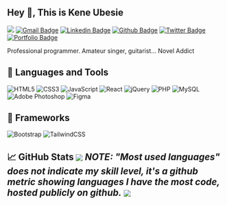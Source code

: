 <!--[![Header](https://avatars.githubusercontent.com/u/49237742?s=400&u=73d9f2e744a04b17927062e4c68693c80c8c32dd&v=4 "Header")](https://some-url.dev/)-->
## Hey 👋, This is Kene Ubesie 
![](https://komarev.com/ghpvc/?username=kenechvkwv&color=40c463&label=Profile+Views)
[![Gmail Badge](https://img.shields.io/badge/-ubesiekc@gmail-c14438?style=flat&logo=Gmail&logoColor=white&link=mailto:ubesiekc@gmail)](mailto:ubesiekc@gmail) 
[![Linkedin Badge](https://img.shields.io/badge/-keneubesie-0072b1?style=flat&logo=Linkedin&logoColor=white&link=https://www.linkedin.com/in/kene-ubesie/)](https://www.linkedin.com/in/kene-ubesie/) [![Github Badge](https://img.shields.io/badge/-Kenechvkwv-grey?style=flat&logo=github&logoColor=white&link=https://github.com/Kenechvkwv/)](https://www.github.com/Kenechvkwv/) [![Twitter Badge](https://img.shields.io/badge/-kenechvkwv-00acee?style=flat&logo=twitter&logoColor=white&link=https://twitter.com/kenechvkwv/)](https://www.twitter.com/kenechvkwv/) [![Portfolio Badge](https://img.shields.io/badge/portfolio-web-blue?style=flat&link=Kenechvkwv@github.io/)](Kenechvkwv@github.io/) <p align='left'>Professional programmer. Amateur singer, guitarist...
Novel Addict</p>

## 🔧 Languages and Tools

![HTML5](https://img.shields.io/badge/html5-%23E34F26.svg?style=for-the-badge&logo=html5&logoColor=black)
![CSS3](https://img.shields.io/badge/css3-%231572B6.svg?style=for-the-badge&logo=css3&logoColor=black)
![JavaScript](https://img.shields.io/badge/javascript-%23323330.svg?style=for-the-badge&logo=javascript&logoColor=%23F7DF1E)
![React](https://img.shields.io/badge/react-%2320232a.svg?style=for-the-badge&logo=react&logoColor=%2361DAFB)
![jQuery](https://img.shields.io/badge/jquery-%230769AD.svg?style=for-the-badge&logo=jquery&logoColor=black)
![PHP](https://img.shields.io/badge/php-%23777BB4.svg?style=for-the-badge&logo=php&logoColor=black)
![MySQL](https://img.shields.io/badge/mysql-%2300f.svg?style=for-the-badge&logo=mysql&logoColor=black)
![Adobe Photoshop](https://img.shields.io/badge/adobe%20photoshop-%2331A8FF.svg?style=for-the-badge&logo=adobe%20photoshop&logoColor=black)
![Figma](https://img.shields.io/badge/figma-%23F24E1E.svg?style=for-the-badge&logo=figma&logoColor=black)

## 🔳 Frameworks
![Bootstrap](https://img.shields.io/badge/bootstrap-%23563D7C.svg?style=for-the-badge&logo=bootstrap&logoColor=black)
![TailwindCSS](https://img.shields.io/badge/tailwindcss-%2338B2AC.svg?style=for-the-badge&logo=tailwind-css&logoColor=black)


## 📈 GitHub Stats <img align="center" src="https://github-readme-stats.vercel.app/api?username=Kenechvkwv&theme=dark&show_icons=true&custom_title=Activity%20Stats&title_color=40c463&text_color=b9c1c9&bg_color=161b22&hide_border=true&icon_color=40c463"/> *NOTE: "Most used languages" does not indicate my skill level, it's a github metric showing languages I have the most code, hosted publicly on github.* <img align="center" src="https://github-readme-stats.vercel.app/api/top-langs/?username=Kenechvkwv&theme=dark&hide_border=true&text_color=b9c1c9&bg_color=161b22&title_color=40c463&layout=compact"/>

